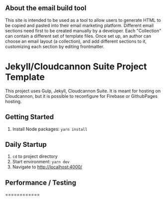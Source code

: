## About the email build tool ##
This site is intended to be used as a tool to allow users to generate HTML to be copied and pasted into their email marketing platform. Different email sections need first to be created manually by a developer. Each "Collection" can contain a different set of template files. Once set up, an author can choose an email layout (a collection), and add different sections to it, customizing each section by editing frontmatter.


# Jekyll/Cloudcannon Suite Project Template #

This project uses Gulp, Jekyll, Cloudcannon Suite. It is meant for hosting on Cloudcannon, but it is possible to reconfigure for Firebase or GithubPages hosting.

## Getting Started ##
1. Install Node packages: `yarn install`

## Daily Startup ##
1. `cd` to project directory
2. Start environment: `yarn dev`
3. Navigate to [http://localhost:4000/](http://localhost:4000/)

## Performance / Testing ##

============

